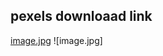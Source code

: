 ## pexels downloaad link
[image.jpg](https://images.pexels.com/photos/15435631/pexels-photo-15435631.jpeg?cs=srgb&dl=pexels-beyzaa-yurtkuran-15435631.jpg&fm=jpg)
![image.jpg]
